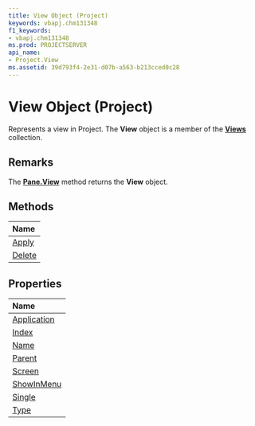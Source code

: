 ```yaml
---
title: View Object (Project)
keywords: vbapj.chm131348
f1_keywords:
- vbapj.chm131348
ms.prod: PROJECTSERVER
api_name:
- Project.View
ms.assetid: 39d793f4-2e31-d07b-a563-b213cced0c28
---
```



# View Object (Project)

Represents a view in Project. The  **View** object is a member of the **[Views](views-object-project.md)** collection.


## Remarks

The  **[Pane.View](http://msdn.microsoft.com/library/pane-view-method-project%28Office.15%29.aspx)** method returns the **View** object.


## Methods



|**Name**|
|:-----|
|[Apply](http://msdn.microsoft.com/library/view-apply-method-project%28Office.15%29.aspx)|
|[Delete](http://msdn.microsoft.com/library/view-delete-method-project%28Office.15%29.aspx)|

## Properties



|**Name**|
|:-----|
|[Application](http://msdn.microsoft.com/library/view-application-property-project%28Office.15%29.aspx)|
|[Index](http://msdn.microsoft.com/library/view-index-property-project%28Office.15%29.aspx)|
|[Name](http://msdn.microsoft.com/library/view-name-property-project%28Office.15%29.aspx)|
|[Parent](http://msdn.microsoft.com/library/view-parent-property-project%28Office.15%29.aspx)|
|[Screen](http://msdn.microsoft.com/library/view-screen-property-project%28Office.15%29.aspx)|
|[ShowInMenu](http://msdn.microsoft.com/library/view-showinmenu-property-project%28Office.15%29.aspx)|
|[Single](http://msdn.microsoft.com/library/view-single-property-project%28Office.15%29.aspx)|
|[Type](http://msdn.microsoft.com/library/view-type-property-project%28Office.15%29.aspx)|

